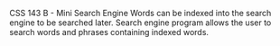 CSS 143 B - Mini Search Engine
Words can be indexed into the search engine to be searched later. Search engine program allows the user to search words and phrases containing indexed words.
